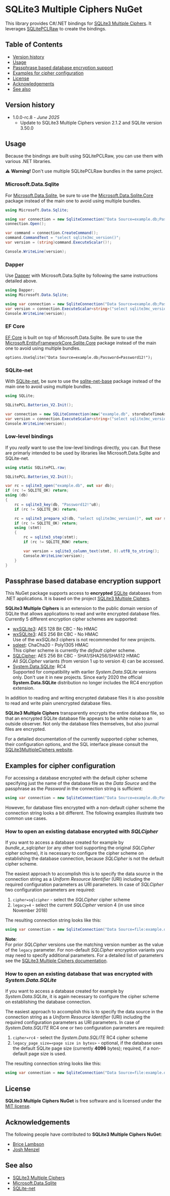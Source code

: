 # SQLite3 Multiple Ciphers NuGet

This library provides C#/.NET bindings for [SQLite3 Multiple Ciphers](https://utelle.github.io/SQLite3MultipleCiphers/). It leverages [SQLitePCLRaw](https://github.com/ericsink/SQLitePCL.raw#readme) to create the bindings.

## Table of Contents

- [Version history](#version-history)
- [Usage](#usage)
- [Passphrase based database encryption support](#passphrase-based-database-encryption-support)
- [Examples for cipher configuration](#examples-for-cipher-configuration)
- [License](#license)
- [Acknowledgements](#acknowledgements)
- [See also](#see-also)

## Version history

* 1.0.0-rc.8 - *June 2025*
  - Update to SQLite3 Multiple Ciphers version 2.1.2 and SQLite version 3.50.0

## Usage

Because the bindings are built using SQLitePCLRaw, you can use them with various .NET libraries.

:warning: **Warning!** Don't use multiple SQLitePCLRaw bundles in the same project.

### Microsoft.Data.Sqlite

For [Microsoft.Data.Sqlite](https://learn.microsoft.com/dotnet/standard/data/sqlite/), be sure to use the [Microsoft.Data.Sqlite.Core](https://www.nuget.org/packages/Microsoft.Data.Sqlite.Core) package instead of the main one to avoid using multiple bundles.

```cs
using Microsoft.Data.Sqlite;

using var connection = new SqliteConnection("Data Source=example.db;Password=Password12!");
connection.Open();

var command = connection.CreateCommand();
command.CommandText = "select sqlite3mc_version()";
var version = (string)command.ExecuteScalar()!;

Console.WriteLine(version);
```

### Dapper

Use [Dapper](https://dapperlib.github.io/Dapper/) with Microsoft.Data.Sqlite by following the same instructions detailed above.

```cs
using Dapper;
using Microsoft.Data.Sqlite;

using var connection = new SqliteConnection("Data Source=example.db;Password=Password12!");
var version = connection.ExecuteScalar<string>("select sqlite3mc_version()");
Console.WriteLine(version);
```

### EF Core

[EF Core](https://learn.microsoft.com/ef/core/) is built on top of Microsoft.Data.Sqlite. Be sure to use the [Microsoft.EntityFrameworkCore.Sqlite.Core](https://www.nuget.org/packages/Microsoft.EntityFrameworkCore.Sqlite.Core) package instead of the main one to avoid using multiple bundles.

```
options.UseSqlite("Data Source=example.db;Password=Password12!");
```

### SQLite-net

With [SQLite-net](https://github.com/praeclarum/sqlite-net#readme), be sure to use the [sqlite-net-base](https://www.nuget.org/packages/sqlite-net-base) package instead of the main one to avoid using multiple bundles.

```cs
using SQLite;

SQLitePCL.Batteries_V2.Init();

var connection = new SQLiteConnection(new("example.db", storeDateTimeAsTicks: true, key: "Password12!"));
var version = connection.ExecuteScalar<string>("select sqlite3mc_version()");
Console.WriteLine(version);
```

### Low-level bindings

If you *really* want to use the low-level bindings directly, you can. But these are primarly intended to be used by libraries like Microsoft.Data.Sqlite and SQLite-net.

```cs
using static SQLitePCL.raw;

SQLitePCL.Batteries_V2.Init();

var rc = sqlite3_open("example.db", out var db);
if (rc != SQLITE_OK) return;
using (db)
{
    rc = sqlite3_key(db, "Password12!"u8);
    if (rc != SQLITE_OK) return;

    rc = sqlite3_prepare_v2(db, "select sqlite3mc_version()", out var stmt);
    if (rc != SQLITE_OK) return;
    using (stmt)
    {
        rc = sqlite3_step(stmt);
        if (rc != SQLITE_ROW) return;

        var version = sqlite3_column_text(stmt, 0).utf8_to_string();
        Console.WriteLine(version);
    }
}
```
## <a name="encryption" />Passphrase based database encryption support

This NuGet package supports access to **encrypted** [SQLite](https://www.sqlite.org) databases from .NET applications. It is based on the project [SQLite3 Multiple Ciphers](https://utelle.github.io/SQLite3MultipleCiphers/).

**SQLite3 Multiple Ciphers** is an extension to the public domain version of SQLite that allows applications to read and write encrypted database files. Currently 5 different encryption cipher schemes are supported:

- [wxSQLite3](https://github.com/utelle/wxsqlite3): AES 128 Bit CBC - No HMAC
- [wxSQLite3](https://github.com/utelle/wxsqlite3): AES 256 Bit CBC - No HMAC  
Use of the _wxSQLite3_ ciphers is not recommended for new projects.
- [sqleet](https://github.com/resilar/sqleet): ChaCha20 - Poly1305 HMAC  
This cipher scheme is currently the _default_ cipher scheme.
- [SQLCipher](https://www.zetetic.net/sqlcipher/): AES 256 Bit CBC - SHA1/SHA256/SHA512 HMAC  
All _SQLCipher_ variants (from version 1 up to version 4) can be accessed.
- [System.Data.SQLite](http://system.data.sqlite.org): RC4  
Supported for compatibility with earlier _System.Data.SQLite_ versions only. Don't use it in new projects. Since early 2020 the official **System.Data.SQLite** distribution no longer includes the RC4 encryption extension.

In addition to reading and writing encrypted database files it is also possible to read and write plain unencrypted database files.

**SQLite3 Multiple Ciphers** transparently encrypts the entire database file, so that an encrypted SQLite database file appears to be white noise to an outside observer. Not only the database files themselves, but also journal files are encrypted.

For a detailed documentation of the currently supported cipher schemes, their configuration options, and the SQL interface please consult the [SQLite3MultipleCiphers website](https://utelle.github.io/SQLite3MultipleCiphers/).

## Examples for cipher configuration

For accessing a database encrypted with the default cipher scheme specifying just the name of the database file as the _Data Source_ and the passphrase as the _Password_ in the connection string is sufficient:

```cs
using var connection = new SqliteConnection("Data Source=example.db;Password=Password12!");
```

However, for database files encrypted with a non-default cipher scheme the connection string looks a bit different. The following examples illustrate two common use cases.

### How to open an existing database encrypted with _SQLCipher_

If you want to access a database created for example by _bundle_e_sqlcipher_ (or any other tool supporting the original _SQLCipher_ cipher scheme), it is necessary to configure the cipher scheme on establishing the database connection, because _SQLCipher_ is not the default cipher scheme.

The easiest approach to accomplish this is to specify the data source in the connection string as a _Uniform Resource Identifier_ (URI) including the required configuration parameters as URI parameters. In case of _SQLCipher_ two configuration parameters are required:

1. `cipher=sqlcipher` - select the _SQLCipher_ cipher scheme
2. `legacy=4` - select the current _SQLCipher_ version 4 (in use since November 2018)

The resulting connection string looks like this:

```cs
using var connection = new SqliteConnection("Data Source=file:example.db?cipher=sqlcipher&legacy=4;Password=Password12!");
```

**Note**:  
For prior _SQLCipher_ versions use the matching version number as the value of the `legacy` parameter. For non-default _SQLCipher_ encryption variants you may need to specify additional parameters. For a detailed list of parameters see the [SQLite3 Multiple Ciphers documentation](https://utelle.github.io/SQLite3MultipleCiphers/docs/ciphers/cipher_sqlcipher/).

### How to open an existing database that was encrypted with _System.Data.SQLite_

If you want to access a database created for example by _System.Data.SQLite_, it is again necessary to configure the cipher scheme on establishing the database connection.

The easiest approach to accomplish this is to specify the data source in the connection string as a _Uniform Resource Identifier_ (URI) including the required configuration parameters as URI parameters. In case of _System.Data.SQLITE_ RC4 one or two configuration parameters are required:

1. `cipher=rc4` - select the _System.Data.SQLITE_ RC4 cipher scheme
2. `legacy_page_size=<page size in bytes>` - optional, if the database uses the default SQLite page size (currently **4096** bytes); required, if a non-default page size is used.

The resulting connection string looks like this:

```cs
using var connection = new SqliteConnection("Data Source=file:example.db?cipher=rc4;Password=Password12!");
```

## License

**SQLite3 Multiple Ciphers NuGet** is free software and is licensed under the [MIT license](LICENSE).

## Acknowledgements

The following people have contributed to **SQLite3 Multiple Ciphers NuGet**:

- [Brice Lambson](https://github.com/bricelam)
- [Josh Menzel](https://github.com/jammerxd)

## See also

- [SQLite3 Multiple Ciphers](https://utelle.github.io/SQLite3MultipleCiphers/)
- [Microsoft.Data.Sqlite](https://learn.microsoft.com/dotnet/standard/data/sqlite/)
- [SQLite-net](https://github.com/praeclarum/sqlite-net#readme)
